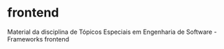 # frontend
Material da disciplina de Tópicos Especiais em Engenharia de Software - Frameworks frontend
